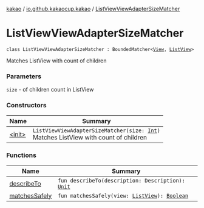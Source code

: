 [kakao](../../index.md) / [io.github.kakaocup.kakao](../index.md) / [ListViewViewAdapterSizeMatcher](./index.md)

# ListViewViewAdapterSizeMatcher

`class ListViewViewAdapterSizeMatcher : BoundedMatcher<`[`View`](https://developer.android.com/reference/android/view/View.html)`, `[`ListView`](https://developer.android.com/reference/android/widget/ListView.html)`>`

Matches ListView with count of children

### Parameters

`size` - of children count in ListView

### Constructors

| Name | Summary |
|---|---|
| [&lt;init&gt;](-init-.md) | `ListViewViewAdapterSizeMatcher(size: `[`Int`](https://kotlinlang.org/api/latest/jvm/stdlib/kotlin/-int/index.html)`)`<br>Matches ListView with count of children |

### Functions

| Name | Summary |
|---|---|
| [describeTo](describe-to.md) | `fun describeTo(description: Description): `[`Unit`](https://kotlinlang.org/api/latest/jvm/stdlib/kotlin/-unit/index.html) |
| [matchesSafely](matches-safely.md) | `fun matchesSafely(view: `[`ListView`](https://developer.android.com/reference/android/widget/ListView.html)`): `[`Boolean`](https://kotlinlang.org/api/latest/jvm/stdlib/kotlin/-boolean/index.html) |
